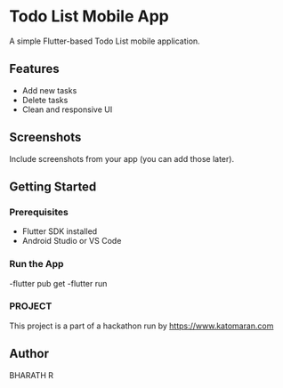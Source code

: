 # Todo List Mobile App

A simple Flutter-based Todo List mobile application.

## Features
- Add new tasks
- Delete tasks
- Clean and responsive UI

## Screenshots
Include screenshots from your app (you can add those later).

## Getting Started

### Prerequisites
- Flutter SDK installed
- Android Studio or VS Code

### Run the App
-flutter pub get
-flutter run

### PROJECT
This project is a part of a hackathon run by https://www.katomaran.com 

## Author
BHARATH R
